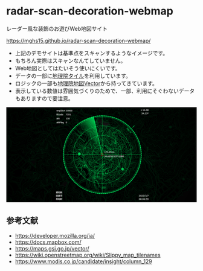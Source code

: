 # radar-scan-decoration-webmap
レーダー風な装飾のお遊びWeb地図サイト

https://mghs15.github.io/radar-scan-decoration-webmap/

* 上記のデモサイトは基準点をスキャンするようなイメージです。
* もちろん実際はスキャンなんてしていません。
* Web地図としてはたいそう使いにくいです。
* データの一部に[地理院タイル](https://maps.gsi.go.jp/development/ichiran.html)を利用しています。
* ロジックの一部も[地理院地図Vector](https://maps.gsi.go.jp/vector/)から持ってきています。
* 表示している数値は雰囲気づくりのためで、一部、利用にそぐわないデータもありますので要注意。

[![デモサイトイメージ](image.png "デモサイトイメージ")](https://mghs15.github.io/radar-scan-decoration-webmap/#14.09/34.60522/137.12884/34.3)

## 参考文献
* https://developer.mozilla.org/ja/
* https://docs.mapbox.com/
* https://maps.gsi.go.jp/vector/
* https://wiki.openstreetmap.org/wiki/Slippy_map_tilenames
* https://www.modis.co.jp/candidate/insight/column_129
